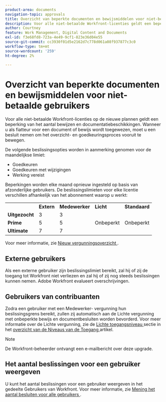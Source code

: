 ```yaml
---
product-area: documents
navigation-topic: approvals
title: Overzicht van beperkte documenten en bewijsmiddelen voor niet-betaalde gebruikers 
description: Voor alle niet-betaalde Workfront-licenties geldt een beperking van het aantal bewijzen en documentbeschikkingen. Beperkingen worden elke maand opnieuw ingesteld op basis van afzonderlijke gebruikers.
author: Courtney
feature: Work Management, Digital Content and Documents
exl-id: f3e68fd8-723a-4e49-9cf1-823e36d04e55
source-git-commit: cc3930f01d5e2162d7c778d061a08f937877c3c0
workflow-type: tm+mt
source-wordcount: '259'
ht-degree: 2%

---
```


# Overzicht van beperkte documenten en bewijsmiddelen voor niet-betaalde gebruikers

Voor alle niet-betaalde Workfront-licenties op de nieuwe plannen geldt een beperking van het aantal bewijzen en documentatiebeschikkingen. Wanneer u als fiatteur voor een document of bewijs wordt toegewezen, moet u een besluit nemen om het overzicht- en goedkeuringsproces vooruit te bewegen.

De volgende beslissingsopties worden in aanmerking genomen voor de maandelijkse limiet:

* Goedkeuren
* Goedkeuren met wijzigingen
* Werking vereist

Beperkingen worden elke maand opnieuw ingesteld op basis van afzonderlijke gebruikers. De beslissingslimieten voor elke licentie verschillen afhankelijk van het abonnement waarop u werkt:

<table>
  <tr>
   <td> 
   </td>
   <td><strong> Extern </strong> 
   </td>
   <td><strong> Medewerker </strong> 
   </td>
   <td><strong> Licht </strong> 
   </td>
   <td><strong> Standaard </strong> 
   </td>
  </tr>
  <tr>
   <td><strong> Uitgezocht </strong> 
   </td>
   <td>3 
   </td>
   <td>3 
   </td>
   <td rowspan="3" >Onbeperkt 
   </td>
   <td rowspan="3" >Onbeperkt 
   </td>
  </tr>
  <tr>
   <td><strong> Prime </strong> 
   </td>
   <td>5 
   </td>
   <td>5 
   </td>
  </tr>
  <tr>
   <td><strong> Ultimate </strong> 
   </td>
   <td>7 
   </td>
   <td>7 
   </td>
  </tr>
</table>

Voor meer informatie, zie [ Nieuw vergunningsoverzicht ](/help/quicksilver/administration-and-setup/add-users/how-access-levels-work/licenses-overview.md).

## Externe gebruikers

Als een externe gebruiker zijn beslissingslimiet bereikt, zal hij of zij de toegang tot Workfront niet verliezen en zal hij of zij nog steeds beslissingen kunnen nemen. Adobe Workfront evalueert overschrijvingen.

## Gebruikers van contribuanten

Zodra een gebruiker met een Medewerker- vergunning hun beslissingsgrens bereikt, zullen zij automatisch aan de Lichte vergunning met onbeperkte bewijs en documentbesluiten worden bevorderd. Voor meer informatie over de Lichte vergunning, zie de [ Lichte toegangsniveau ](/help/quicksilver/administration-and-setup/add-users/how-access-levels-work/access-level-overview.md) sectie in het [ overzicht van de Niveaus van de Toegang ](/help/quicksilver/administration-and-setup/add-users/how-access-levels-work/access-level-overview.md) artikel.

>[!NOTE]
>
>De Workfront-beheerder ontvangt een e-mailbericht over deze upgrade.


## Het aantal beslissingen voor een gebruiker weergeven

U kunt het aantal beslissingen voor een gebruiker weergeven in het gedeelte Gebruikers van Workfront. Voor meer informatie, zie [ Mening het aantal besluiten voor alle gebruikers ](/help/quicksilver/review-and-approve-work/tips-tricks-troubleshooting-approvals/view-number-of-decisions-for-users.md).
